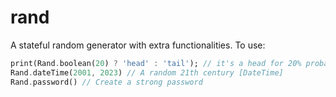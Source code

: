 # rand

A stateful random generator with extra functionalities. To use:
```dart
print(Rand.boolean(20) ? 'head' : 'tail'); // it's a head for 20% probability
Rand.dateTime(2001, 2023) // A random 21th century [DateTime]
Rand.password() // Create a strong password
```